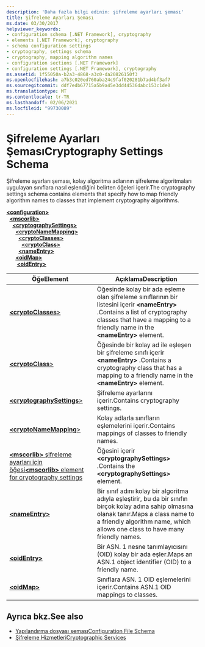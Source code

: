 ```yaml
---
description: 'Daha fazla bilgi edinin: şifreleme ayarları şeması'
title: Şifreleme Ayarları Şeması
ms.date: 03/30/2017
helpviewer_keywords:
- configuration schema [.NET Framework], cryptography
- elements [.NET Framework], cryptography
- schema configuration settings
- cryptography, settings schema
- cryptography, mapping algorithm names
- configuration sections [.NET Framework]
- configuration settings [.NET Framework], cryptography
ms.assetid: 1f55050a-b2a3-4868-a3c0-da20826150f3
ms.openlocfilehash: a7b3c020ed760aba24c9faf020281b7ad4bf3af7
ms.sourcegitcommit: ddf7edb67715a5b9a45e3dd44536dabc153c1de0
ms.translationtype: MT
ms.contentlocale: tr-TR
ms.lasthandoff: 02/06/2021
ms.locfileid: "99730089"
---
```

# <a name="cryptography-settings-schema"></a><span data-ttu-id="6a8cf-103">Şifreleme Ayarları Şeması</span><span class="sxs-lookup"><span data-stu-id="6a8cf-103">Cryptography Settings Schema</span></span>

<span data-ttu-id="6a8cf-104">Şifreleme ayarları şeması, kolay algoritma adlarının şifreleme algoritmaları uygulayan sınıflara nasıl eşlendiğini belirten öğeleri içerir.</span><span class="sxs-lookup"><span data-stu-id="6a8cf-104">The cryptography settings schema contains elements that specify how to map friendly algorithm names to classes that implement cryptography algorithms.</span></span>  
  
[**\<configuration>**](../configuration-element.md)\
&nbsp;&nbsp;[**\<mscorlib>**](mscorlib-element-for-cryptography-settings.md)\
&nbsp;&nbsp;&nbsp;&nbsp;[**\<cryptographySettings>**](cryptographysettings-element.md)\
&nbsp;&nbsp;&nbsp;&nbsp;&nbsp;&nbsp;[**\<cryptoNameMapping>**](cryptonamemapping-element.md)\
&nbsp;&nbsp;&nbsp;&nbsp;&nbsp;&nbsp;&nbsp;&nbsp;[**\<cryptoClasses>**](cryptoclasses-element.md)\
&nbsp;&nbsp;&nbsp;&nbsp;&nbsp;&nbsp;&nbsp;&nbsp;&nbsp;&nbsp;[**\<cryptoClass>**](cryptoclass-element.md)\
&nbsp;&nbsp;&nbsp;&nbsp;&nbsp;&nbsp;&nbsp;&nbsp;[**\<nameEntry>**](nameentry-element.md)\
&nbsp;&nbsp;&nbsp;&nbsp;&nbsp;&nbsp;[**\<oidMap>**](oidmap-element.md)\
&nbsp;&nbsp;&nbsp;&nbsp;&nbsp;&nbsp;&nbsp;[**\<oidEntry>**](oidentry-element.md)

|<span data-ttu-id="6a8cf-105">Öğe</span><span class="sxs-lookup"><span data-stu-id="6a8cf-105">Element</span></span>|<span data-ttu-id="6a8cf-106">Açıklama</span><span class="sxs-lookup"><span data-stu-id="6a8cf-106">Description</span></span>|  
|-------------|-----------------|  
|[**\<cryptoClasses**>](cryptoclasses-element.md)|<span data-ttu-id="6a8cf-107">Öğesinde kolay bir ada eşleme olan şifreleme sınıflarının bir listesini içerir **\<nameEntry>** .</span><span class="sxs-lookup"><span data-stu-id="6a8cf-107">Contains a list of cryptography classes that have a mapping to a friendly name in the **\<nameEntry>** element.</span></span>|  
|[**\<cryptoClass**>](cryptoclass-element.md)|<span data-ttu-id="6a8cf-108">Öğesinde bir kolay ad ile eşleşen bir şifreleme sınıfı içerir **\<nameEntry>** .</span><span class="sxs-lookup"><span data-stu-id="6a8cf-108">Contains a cryptography class that has a mapping to a friendly name in the **\<nameEntry>** element.</span></span>|  
|[**\<cryptographySettings**>](cryptographysettings-element.md)|<span data-ttu-id="6a8cf-109">Şifreleme ayarlarını içerir.</span><span class="sxs-lookup"><span data-stu-id="6a8cf-109">Contains cryptography settings.</span></span>|  
|[**\<cryptoNameMapping**>](cryptonamemapping-element.md)|<span data-ttu-id="6a8cf-110">Kolay adlarla sınıfların eşlemelerini içerir.</span><span class="sxs-lookup"><span data-stu-id="6a8cf-110">Contains mappings of classes to friendly names.</span></span>|  
|[<span data-ttu-id="6a8cf-111">**\<mscorlib>** şifreleme ayarları için öğesi</span><span class="sxs-lookup"><span data-stu-id="6a8cf-111">**\<mscorlib>** element for cryptography settings</span></span>](mscorlib-element-for-cryptography-settings.md)|<span data-ttu-id="6a8cf-112">Öğesini içerir **\<cryptographySettings>** .</span><span class="sxs-lookup"><span data-stu-id="6a8cf-112">Contains the **\<cryptographySettings>** element.</span></span>|  
|[**\<nameEntry>**](nameentry-element.md)|<span data-ttu-id="6a8cf-113">Bir sınıf adını kolay bir algoritma adıyla eşleştirir, bu da bir sınıfın birçok kolay adına sahip olmasına olanak tanır.</span><span class="sxs-lookup"><span data-stu-id="6a8cf-113">Maps a class name to a friendly algorithm name, which allows one class to have many friendly names.</span></span>|  
|[**\<oidEntry>**](oidentry-element.md)|<span data-ttu-id="6a8cf-114">Bir ASN. 1 nesne tanımlayıcısını (OID) kolay bir ada eşler.</span><span class="sxs-lookup"><span data-stu-id="6a8cf-114">Maps an ASN.1 object identifier (OID) to a friendly name.</span></span>|  
|[**\<oidMap>**](oidmap-element.md)|<span data-ttu-id="6a8cf-115">Sınıflara ASN. 1 OID eşlemelerini içerir.</span><span class="sxs-lookup"><span data-stu-id="6a8cf-115">Contains ASN.1 OID mappings to classes.</span></span>|  
  
## <a name="see-also"></a><span data-ttu-id="6a8cf-116">Ayrıca bkz.</span><span class="sxs-lookup"><span data-stu-id="6a8cf-116">See also</span></span>

- [<span data-ttu-id="6a8cf-117">Yapılandırma dosyası şeması</span><span class="sxs-lookup"><span data-stu-id="6a8cf-117">Configuration File Schema</span></span>](../index.md)
- [<span data-ttu-id="6a8cf-118">Şifreleme Hizmetleri</span><span class="sxs-lookup"><span data-stu-id="6a8cf-118">Cryptographic Services</span></span>](../../../../standard/security/cryptographic-services.md)
